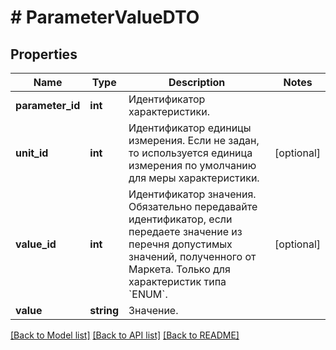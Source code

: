 # # ParameterValueDTO

## Properties

Name | Type | Description | Notes
------------ | ------------- | ------------- | -------------
**parameter_id** | **int** | Идентификатор характеристики. |
**unit_id** | **int** | Идентификатор единицы измерения. Если не задан, то используется единица измерения по умолчанию для меры характеристики. | [optional]
**value_id** | **int** | Идентификатор значения.  Обязательно передавайте идентификатор, если передаете значение из перечня допустимых значений, полученного от Маркета.  Только для характеристик типа &#x60;ENUM&#x60;. | [optional]
**value** | **string** | Значение. |

[[Back to Model list]](../../README.md#models) [[Back to API list]](../../README.md#endpoints) [[Back to README]](../../README.md)
